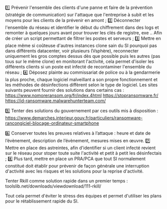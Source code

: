 
1️⃣ Prévenir l'ensemble des clients d'une panne et faire de la prévention (stratégie de communication) sur l'attaque que l'entreprise à subit et les moyens pour les clients de la prévenir en amont ;
2️⃣ Déconnecter l'ensemble du réseau et identifier le début du chiffrement dans des logs et remonter à quelques jours avant pour trouver les clés de registre, exe .. Afin de créer un script permettant de filtrer les postes et serveurs ;
3️⃣ Mettre en place même si coûteuse d'autres instances clone sain du SI pourquoi pas dans différents datacenter, voir plusieurs (Vsphère), reconnecter uniquement les gros comptes dessus dès que possible puis les autres (pas tous sur le même clone) en monitorant l'activité, cela permet d'isoler les différents clients si un poste est infecté de recontaminer l'ensemble du réseau ;
4️⃣  Déposez plainte au commissariat de police ou à la gendarmerie la plus proche, chaque logiciel malveillant a son propre fonctionnement et les méthodes de désinfections diffèrent selon le type de logiciel. Les sites suivants peuvent fournir des solutions dans certains cas :
https://www.nomoreransom.org/fr/index.4html 
https://stopransomware.fr/
https://id-ransomware.malwarehunterteam.com/

5️⃣  Tenter des solutions du gouvernement par ces outils mis à disposition  : 
https://www.demarches.interieur.gouv.fr/particuliers/ransomware-rancongiciel-blocage-ordinateur-smartphone

6️⃣  Conserver toutes les preuves relatives à l’attaque : heure et date de l’évènement, description de l’évènement, mesures mises en œuvre.
7️⃣  Mettre en place des astreintes, afin d'identifier si un client infecté revient sur le réseau pour stoper toute suite l'activité et petit à petit les désinfectais ;
8️⃣  Plus tard, mettre en place un PRA/PCA que tout SI normalement constitué doit établir pour prévenir de façon générale une interruption d'activité avec les risques et les solutions pour la reprise d'activité.

Tenter Rkill comme solution rapide dans un premier temps : toolslib.net/downloads/viewdownload/111-rkill/

Tout cela permet d'éviter le stress des équipes et permet d'utiliser les plans pour le rétablissement rapide du SI.